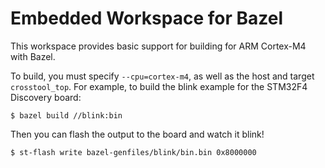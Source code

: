 Embedded Workspace for Bazel
============================

This workspace provides basic support for building for ARM Cortex-M4
with Bazel.

To build, you must specify `--cpu=cortex-m4`, as well as the host and target
`crosstool_top`. For example, to build the blink example for the STM32F4
Discovery board:

    $ bazel build //blink:bin

Then you can flash the output to the board and watch it blink!

    $ st-flash write bazel-genfiles/blink/bin.bin 0x8000000
